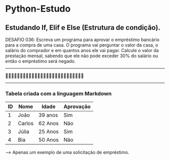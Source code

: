 # Python-Estudo
## Estudando If, Elif e Else (Estrutura de condição).

DESAFIO 036: Escreva um programa para aprovar o empréstimo bancário para a compra de uma casa.
O programa vai perguntar o valor da casa, o salário do comprador e em quantos anos ele vai pagar.
Calcule o valor da prestação mensal, sabendo que ele não pode exceder 30%
do salário ou então o empréstimo será negado.

***

🏦🏦🏦🏦🏦🏦🏦🏦🏦🏦🏦🏦🏦🏦🏦🏦🏦🏦🏦🏦🏦🏦🏦🏦🏦🏦🏦

***

### Tabela criada com a linguagem Markdown

**ID** | **Nome** | **Idade** | **Aprovação**
---|---|---|---
1 | João | 39 anos | Sim
2 | Carlos | 62 Anos | Não
3 | Júlia | 25 Anos | Sim
4 | Bia | 50 Anos | Não

--> Apenas um exemplo de uma solicitação de empréstimo.
